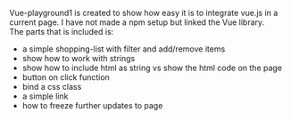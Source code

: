 Vue-playground1 is created to show how easy it is to integrate vue.js in a current page.
I have not made a npm setup but linked the Vue library.  
The parts that is included is:
- a simple shopping-list with filter and add/remove items
- show how to work with strings
- show how to include html as string vs show the html code on the page
- button on click function
- bind a css class
- a simple link
- how to freeze further updates to page
 